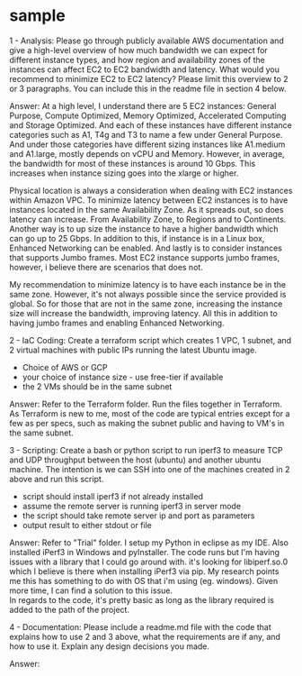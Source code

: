 # sample

1 - Analysis:
Please go through publicly available AWS documentation and give a high-level overview of how much bandwidth we can expect for different instance types, and how region and availability zones of the instances can affect EC2 to EC2 bandwidth and latency. What would you recommend to minimize EC2 to EC2 latency? Please limit this overview to 2 or 3 paragraphs. You can include this in the readme file in section 4 below.

Answer:
    At a high level, I understand there are 5 EC2 instances: General Purpose, Compute Optimized, Memory Optimized, Accelerated Computing and Storage Optimized.  And each of these instances have different instance categories such as A1, T4g and T3 to name a few under General Purpose. And under those categories have different sizing instances like A1.medium and A1.large, mostly depends on vCPU and Memory. However, in average, the bandwidth for most of these instances is around 10 Gbps. This increases when instance sizing goes into the xlarge or higher.  

   Physical location is always a consideration when dealing with EC2 instances within Amazon VPC.  To minimize latency between EC2 instances is to have instances located in the same Availability Zone.  As it spreads out, so does latency can increase. From Availability Zone, to Regions and to Continents. Another way is to up size the instance to have a higher bandwidth which can go up to 25 Gbps. In addition to this, if instance is in a Linux box, Enhanced Networking can be enabled. And lastly is to consider instances that supports Jumbo frames. Most EC2 instance supports jumbo frames, however, i believe there are scenarios that does not. 

   My recommendation to minimize latency is to have each instance be in the same zone.  However, it's not always possible since the service provided is global. So for those that are not in the same zone, increasing the instance size will increase the bandwidth, improving latency. All this in addition to having jumbo frames and enabling Enhanced Networking.
    
    
2 - IaC Coding:
Create a terraform script which creates 1 VPC, 1 subnet, and 2 virtual machines with public IPs running the latest Ubuntu image.
- Choice of AWS or GCP
- your choice of instance size - use free-tier if available
- the 2 VMs should be in the same subnet

Answer:
    Refer to the Terraform folder. Run the files together in Terraform.  As Terraform is new to me, most of the code are typical entries except for a few as per specs, such as making the subnet public and having to VM's in the same subnet. 
    
    
3 - Scripting:
Create a bash or python script to run iperf3 to measure TCP and UDP throughput between the host (ubuntu) and another ubuntu machine.  The intention is we can SSH into one of the machines created in 2 above and run this script.
- script should install iperf3 if not already installed
- assume the remote server is running iperf3 in server mode
- the script should take remote server ip and port as parameters
- output result to either stdout or file
 
Answer:
    Refer to "Trial" folder.  I setup my Python in eclipse as my IDE.  Also installed iPerf3 in Windows and pyInstaller.  The code runs but I'm having issues with a library that I could go around with.  it's looking for libiperf.so.0 which I believe is there when installing iPerf3 via pip. My research points me this has something to do with OS that i'm using (eg. windows). Given more time, I can find a solution to this issue.  
    In regards to the code, it's pretty basic as long as the library required is added to the path of the project. 
    
4 - Documentation:
Please include a readme.md file with the code that explains how to use 2 and 3 above, what the requirements are if any, and how to use it. Explain any design decisions you made.

Answer:
    

